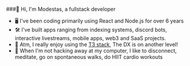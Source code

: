 ###👋 Hi, I'm Modestas, a fullstack developer

- 🖥️ I've been coding primarily using React and Node.js for over 6 years
- 🛠️ I've built apps ranging from indexing systems, discord bots, interactive livestreams, mobile apps, web3 and SaaS projects.
- 🧰 Atm, I really enjoy using the [T3 stack](https://create.t3.gg/), The DX is on another level!
- 🍃 When I'm not hacking away at my computer, I like to disconnect, meditate, go on spontaneous walks, do HIIT cardio workouts

 

<!--
### 👋 Hi, I'm Modestas, a fullstack developer currently based in London.

🛠️ I have built and contributed to apps ranging from discord bots, interactive livestreams, mobile apps, crypto projects and SaaS apps. Wether it be crafting responsive UI's or implementing robust backends and API's, I find joy in all aspects of the development process.

🧰 At the moment, I really enjoy using the ["T3 stack"](https://create.t3.gg/) pioneerd by Theo Browne. The DX is on another level!

🍃 When I'm not hacking away at my computer, I like to disconnect and go on spontaneous walks, meditate and do a HIIT cardio workout. I also enjoy travelling to new places, most recently I drove to Scotland to explore the Isle of Skye.
-->

<!--
**KModestas2/KModestas2** is a ✨ _special_ ✨ repository because its `README.md` (this file) appears on your GitHub profile.

Here are some ideas to get you started:

- 🔭 I’m currently working on ...
- 🌱 I’m currently learning ...
- 👯 I’m looking to collaborate on ...
- 🤔 I’m looking for help with ...
- 💬 Ask me about ...
- 📫 How to reach me: ...riety of fu
- 😄 Pronouns: ...
- ⚡ Fun fact: ...
-->
